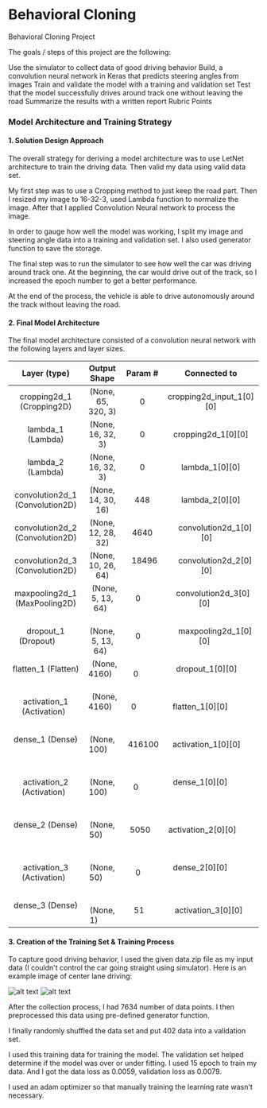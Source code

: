 # Behavioral Cloning

Behavioral Cloning Project

The goals / steps of this project are the following:

Use the simulator to collect data of good driving behavior
Build, a convolution neural network in Keras that predicts steering angles from images
Train and validate the model with a training and validation set
Test that the model successfully drives around track one without leaving the road
Summarize the results with a written report
Rubric Points


### Model Architecture and Training Strategy

#### 1. Solution Design Approach

The overall strategy for deriving a model architecture was to use LetNet architecture to train the driving data. Then valid my data using valid data set. 

My first step was to use a Cropping method to just keep the road part. Then I resized my image to 16-32-3, used Lambda function to normalize the image. 
After that I applied Convolution Neural network to process the image.

In order to gauge how well the model was working, I split my image and steering angle data into a training and validation set. I also used generator function to save the storage. 

The final step was to run the simulator to see how well the car was driving around track one. At the beginning, the car would drive out of the track, so I increased the epoch number to get a better performance.

At the end of the process, the vehicle is able to drive autonomously around the track without leaving the road.

#### 2. Final Model Architecture

The final model architecture consisted of a convolution neural network with the following layers and layer sizes.


| Layer (type)   |                  Output Shape     |     Param #   |  Connected to |
|:-----------------------------:|:------------------------------:|:-----------------:|:---------------------------------------:| 
|cropping2d_1 (Cropping2D)   |     (None, 65, 320, 3)  |  0    |     cropping2d_input_1[0][0]  |        
|lambda_1 (Lambda)     |           (None, 16, 32, 3)   |  0    |     cropping2d_1[0][0]      |         
|lambda_2 (Lambda)     |          (None, 16, 32, 3)    |  0    |     lambda_1[0][0]           |       
|convolution2d_1 (Convolution2D)|  (None, 14, 30, 16) |   448  |     lambda_2[0][0]           |       
|convolution2d_2 (Convolution2D)|  (None, 12, 28, 32) |   4640   |    convolution2d_1[0][0]    |        
|convolution2d_3 (Convolution2D)|  (None, 10, 26, 64) |   18496  |    convolution2d_2[0][0]     |       
|maxpooling2d_1 (MaxPooling2D) |   (None, 5, 13, 64)  |   0      |    convolution2d_3[0][0]      |     
|dropout_1 (Dropout)         |     (None, 5, 13, 64)  |   0      |    maxpooling2d_1[0][0]      |       
|flatten_1 (Flatten)         |    (None, 4160)        |   0       |    dropout_1[0][0]           |       
|activation_1 (Activation)   |   (None, 4160)        |   0        |    flatten_1[0][0]            |      
|dense_1 (Dense)             |     (None, 100)       |   416100  |    activation_1[0][0]       |        
|activation_2 (Activation)   |     (None, 100)       |   0        |  dense_1[0][0]              |      
|dense_2 (Dense)             |     (None, 50)        |   5050    |    activation_2[0][0]         |      
|activation_3 (Activation)   |     (None, 50)        |   0       |    dense_2[0][0]              |      
|dense_3 (Dense)             |     (None, 1)         |   51      |    activation_3[0][0]   |

#### 3. Creation of the Training Set & Training Process

To capture good driving behavior, I used the given data.zip file as my input data (I couldn't control the car going straight using simulator). Here is an example image of center lane driving:

![alt text](https://github.com/evaliu1/CarND-Behavioral-Cloning-P3/center_2016_12_01_13_30_48_404.jpg)
![alt text](https://github.com/evaliu1/CarND-Behavioral-Cloning-P3/center_2016_12_01_13_30_48_404.JPG)


After the collection process, I had 7634 number of data points. I then preprocessed this data using pre-defined generator function.

I finally randomly shuffled the data set and put 402 data into a validation set.

I used this training data for training the model. The validation set helped determine if the model was over or under fitting. I used 15 epoch to train my data. And I got the data loss as 0.0059, validation loss as 0.0079.

I used an adam optimizer so that manually training the learning rate wasn't necessary.
